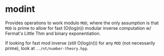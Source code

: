 # modint
Provides operations to work modulo `MOD`, where the only assumption is that `MOD` is prime to allow for fast (O(log(n)) modular inverse computation w/ Fermat's Little Thm and binary exponentiation. 

If looking for fast mod inverse (still O(log(n))) for any `MOD` (not necessarily prime), look at `../nt/number-theory.hpp`.


